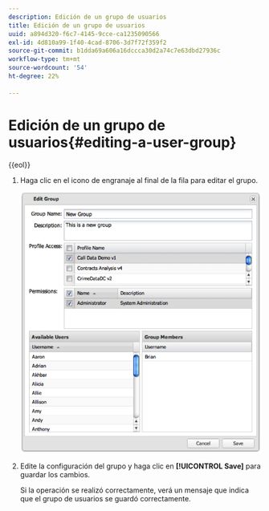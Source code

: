 ```yaml
---
description: Edición de un grupo de usuarios
title: Edición de un grupo de usuarios
uuid: a894d320-f6c7-4145-9cce-ca1235090566
exl-id: 4d810a99-1f40-4cad-8706-3d7f72f359f2
source-git-commit: b1dda69a606a16dccca30d2a74c7e63dbd27936c
workflow-type: tm+mt
source-wordcount: '54'
ht-degree: 22%

---
```


# Edición de un grupo de usuarios{#editing-a-user-group}

{{eol}}

1. Haga clic en el icono de engranaje al final de la fila para editar el grupo.

   ![](assets/edit_user_group.png)

1. Edite la configuración del grupo y haga clic en **[!UICONTROL Save]** para guardar los cambios.

   Si la operación se realizó correctamente, verá un mensaje que indica que el grupo de usuarios se guardó correctamente.
